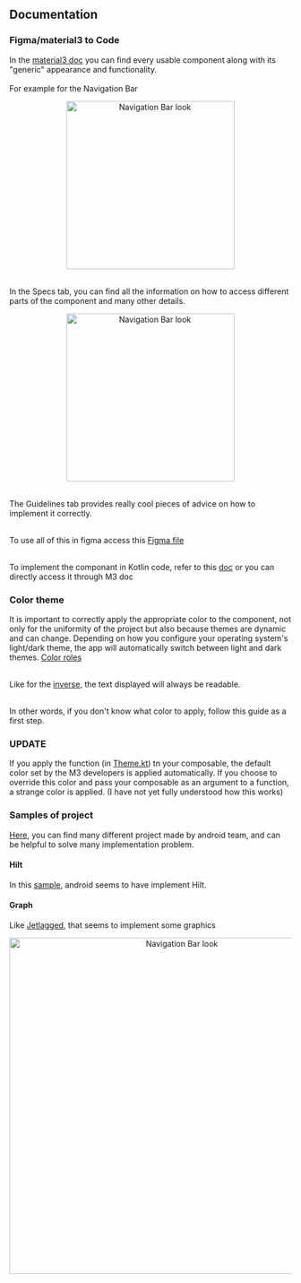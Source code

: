 ## Documentation
### Figma/material3 to Code

In the [material3 doc](https://m3.material.io/components) you can find every usable component along with its "generic" appearance and functionality.  
<br>For example for the Navigation Bar

<p align="center">
  <img src="https://github.com/swent-group10/polyfit/assets/56965385/0b48556f-92d3-482c-bb65-a397f368112a" alt="Navigation Bar look" width="300"       heights="200">
  </p>
<br>In the Specs tab, you can find all the information on how to access different parts of the component and many other details.

<p align="center">
<img src="https://github.com/swent-group10/polyfit/assets/56965385/1fc25c35-1cb3-42f1-ae0b-504771f0ed15" alt="Navigation Bar look" width="300" heights="200">
  </p>
   
<br>The Guidelines tab provides really cool pieces of advice on how to implement it correctly.

<br>To use all of this in figma access this <a href="https://www.figma.com/community/file/1035203688168086460" target="_blank">Figma file</a>

<br>To implement the componant in Kotlin code, refer to this [doc](https://developer.android.com/reference/kotlin/androidx/compose/material3/package-summary) or you can directly access it through M3 doc 

### Color theme
It is important to correctly apply the appropriate color to the component, not only for the uniformity of the project but also because themes are dynamic and can change. Depending on how you configure your operating system's light/dark theme, the app will automatically switch between light and dark themes. [Color roles](https://m3.material.io/styles/color/roles)

<br> Like for the [inverse](https://m3.material.io/styles/color/roles#7fc6b47e-db22-4e98-8359-7649a099e4a1), the text displayed will always be readable.

<br> In other words, if you don't know what color to apply, follow this guide as a first step.

### UPDATE
If you apply the function (in [Theme.kt](https://github.com/swent-group10/polyfit/blob/e23c2893838d6ca3d49c43c7a60bf706d92118c8/app/src/main/java/com/github/se/polyfit/ui/theme/Theme.kt#L37)) tn your composable, the default color set by the M3 developers is applied automatically. If you choose to override this color and pass your composable as an argument to a function, a strange color is applied. (I have not yet fully understood how this works)

### Samples of project
<a href="https://github.com/android/compose-samples" target="_blank">Here</a>, you can find many different project made by android team, and can be helpful to solve many implementation problem.
#### Hilt
In this [sample](https://github.com/android/compose-samples/tree/main/Crane), android seems to have implement Hilt.
#### Graph
Like [Jetlagged](https://github.com/android/compose-samples/tree/main/JetLagged), that seems to implement some graphics



<p align="center">
<img src="https://github.com/swent-group10/polyfit/assets/56965385/de1b802f-42e7-442f-b978-b7f8aeeb98d1" alt="Navigation Bar look" width="600" heights="1200">
  </p>

